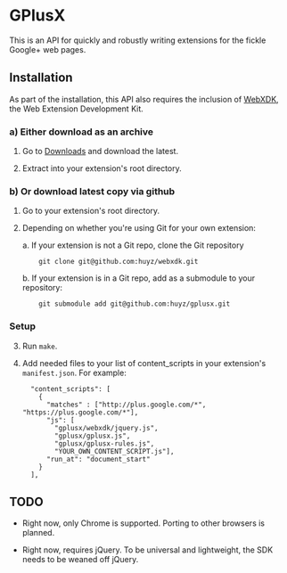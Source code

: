 GPlusX
======

This is an API for quickly and robustly writing extensions for the fickle
Google+ web pages.

## Installation

As part of the installation, this API also requires the inclusion of
[WebXDK](https://github.com/huyz/webxdk), the Web Extension Development Kit.

### a) Either download as an archive

1.  Go to [Downloads](https://github.com/huyz/gplusx/archives/master) and
   download the latest.

2.  Extract into your extension's root directory.

### b) Or download latest copy via github

1.  Go to your extension's root directory.

2.  Depending on whether you're using Git for your own extension:

    a.  If your extension is not a Git repo, clone the Git repository

            git clone git@github.com:huyz/webxdk.git

    b.  If your extension is in a Git repo, add as a submodule to your repository:

            git submodule add git@github.com:huyz/gplusx.git

### Setup

3. Run `make`.

4. Add needed files to your list of content\_scripts in your extension's
   `manifest.json`. For example:

    ```
      "content_scripts": [
        {
          "matches" : ["http://plus.google.com/*", "https://plus.google.com/*"],
          "js": [
            "gplusx/webxdk/jquery.js",
            "gplusx/gplusx.js",
            "gplusx/gplusx-rules.js",
            "YOUR_OWN_CONTENT_SCRIPT.js"],
          "run_at": "document_start"
        } 
      ],
    ```

## TODO

- Right now, only Chrome is supported.  Porting to other browsers is planned.

- Right now, requires jQuery.  To be universal and lightweight, the SDK needs
  to be weaned off jQuery.
